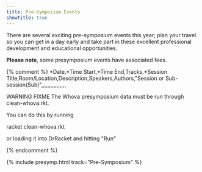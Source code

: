 ```yaml
---
title: Pre-Symposium Events
showTitle: true
---
```


There are several exciting pre-symposium events this year; plan your travel so you can get in a day early and take part in these excellent professional development and educational opportunities.

<b>Please note</b>, some presymposium events have associated fees.

<!-- num,presenters,title,description,cost,date,room,maxparticipants,infourl,numppl -->

{% comment %}
*Date,*Time Start,*Time End,Tracks,*Session Title,Room/Location,Description,Speakers,Authors,"Session or 
Sub-session(Sub)",,,,,,,,,,,,,,,,

WARNING FIXME
The Whova presymposium data must be run through clean-whova.rkt.

You can do this by running 

racket clean-whova.rkt

or loading it into DrRacket and hitting "Run"

{% endcomment %}

{% include presymp.html track="Pre-Symposium" %}